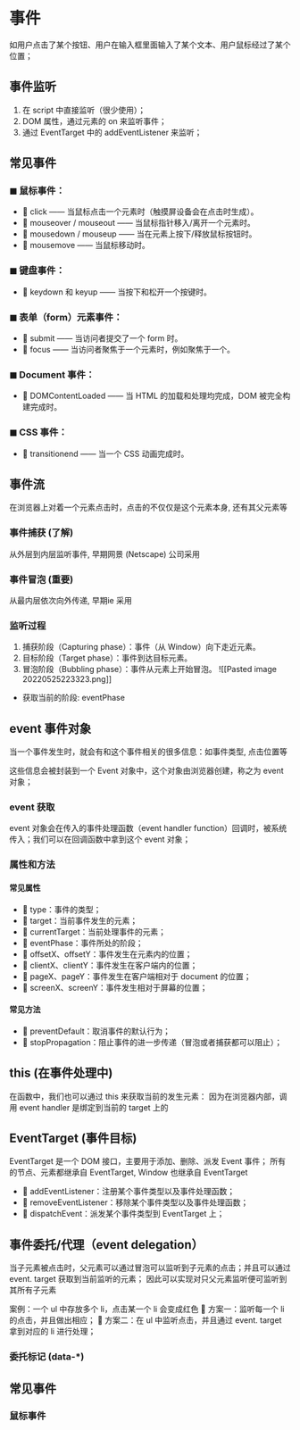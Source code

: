# 事件
如用户点击了某个按钮、用户在输入框里面输入了某个文本、用户鼠标经过了某个位置；

## 事件监听
1. 在 script 中直接监听（很少使用）；
2. DOM 属性，通过元素的 on 来监听事件；
3. 通过 EventTarget 中的 addEventListener 来监听；

## 常见事件
### ◼ 鼠标事件： 
-  click —— 当鼠标点击一个元素时（触摸屏设备会在点击时生成）。 
-  mouseover / mouseout —— 当鼠标指针移入/离开一个元素时。 
-  mousedown / mouseup —— 当在元素上按下/释放鼠标按钮时。 
-  mousemove —— 当鼠标移动时。 
### ◼ 键盘事件： 
-  keydown 和 keyup —— 当按下和松开一个按键时。 
### ◼ 表单（form）元素事件： 
-  submit —— 当访问者提交了一个 form 时。 
-  focus —— 当访问者聚焦于一个元素时，例如聚焦于一个。 
### ◼ Document 事件： 
-  DOMContentLoaded —— 当 HTML 的加载和处理均完成，DOM 被完全构建完成时。 
### ◼ CSS 事件： 
-  transitionend —— 当一个 CSS 动画完成时。

## 事件流
在浏览器上对着一个元素点击时，点击的不仅仅是这个元素本身, 还有其父元素等

### 事件捕获 (了解)
从外层到内层监听事件,   早期网景 (Netscape) 公司采用
### 事件冒泡 (重要)
从最内层依次向外传递,    早期ie 采用

### 监听过程
1. 捕获阶段（Capturing phase）：事件（从 Window）向下走近元素。
2. 目标阶段（Target phase）：事件到达目标元素。
3. 冒泡阶段（Bubbling phase）：事件从元素上开始冒泡。
![[Pasted image 20220525223323.png]]

- 获取当前的阶段: eventPhase

## event 事件对象 
当一个事件发生时，就会有和这个事件相关的很多信息：如事件类型, 点击位置等

这些信息会被封装到一个 Event 对象中，这个对象由浏览器创建，称之为 event 对象；
### event 获取
event 对象会在传入的事件处理函数（event handler function）回调时，被系统传入；我们可以在回调函数中拿到这个 event 对象；

### 属性和方法
#### 常见属性
-  type：事件的类型； 
-  target：当前事件发生的元素； 
-  currentTarget：当前处理事件的元素； 
-  eventPhase：事件所处的阶段； 
-  offsetX、offsetY：事件发生在元素内的位置； 
-  clientX、clientY：事件发生在客户端内的位置； 
-  pageX、pageY：事件发生在客户端相对于 document 的位置； 
-  screenX、screenY：事件发生相对于屏幕的位置；
#### 常见方法
-  preventDefault：取消事件的默认行为； 
-  stopPropagation：阻止事件的进一步传递（冒泡或者捕获都可以阻止）；
## this (在事件处理中)
在函数中，我们也可以通过 this 来获取当前的发生元素：
因为在浏览器内部，调用 event handler 是绑定到当前的 target 上的

## EventTarget (事件目标)
EventTarget 是一个 DOM 接口，主要用于添加、删除、派发 Event 事件；
所有的节点、元素都继承自 EventTarget, Window 也继承自 EventTarget
-  addEventListener：注册某个事件类型以及事件处理函数； 
-  removeEventListener：移除某个事件类型以及事件处理函数； 
-  dispatchEvent：派发某个事件类型到 EventTarget 上；

## 事件委托/代理（event delegation）
当子元素被点击时，父元素可以通过冒泡可以监听到子元素的点击；并且可以通过 event. target 获取到当前监听的元素；
因此可以实现对只父元素监听便可监听到其所有子元素

案例：一个 ul 中存放多个 li，点击某一个 li 会变成红色 
     方案一：监听每一个 li 的点击，并且做出相应； 
     方案二：在 ul 中监听点击，并且通过 event. target 拿到对应的 li 进行处理；

### 委托标记 (data-*)


## 常见事件
### 鼠标事件
